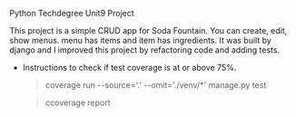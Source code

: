 Python Techdegree Unit9 Project

This project is a simple CRUD app for Soda Fountain.
You can create, edit, show menus. menu has items and item has ingredients.
It was built by django and I improved this project by refactoring code and adding tests.


- Instructions to check if test coverage is at or above 75%.

    > coverage run --source='.' --omit='./venv/*'  manage.py test
    
    > ccoverage report